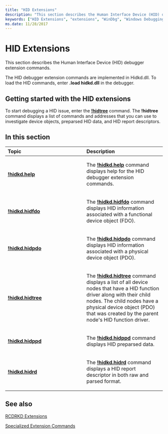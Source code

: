 ```yaml
---
title: "HID Extensions"
description: "This section describes the Human Interface Device (HID) debugger extension commands."
keywords: ["HID Extensions", "extensions", "WinDbg", "Windows Debugging"]
ms.date: 11/28/2017
---
```


# HID Extensions


This section describes the Human Interface Device (HID) debugger extension commands.

The HID debugger extension commands are implemented in Hidkd.dll. To load the HID commands, enter **.load hidkd.dll** in the debugger.

## <span id="Getting_started_with_the_HID_extensions_"></span><span id="getting_started_with_the_hid_extensions_"></span><span id="GETTING_STARTED_WITH_THE_HID_EXTENSIONS_"></span>Getting started with the HID extensions


To start debugging a HID issue, enter the [**!hidtree**](-hidkd-hidtree.md) command. The **!hidtree** command displays a list of commands and addresses that you can use to investigate device objects, preparsed HID data, and HID report descriptors.

## <span id="in_this_section"></span>In this section


<table>
<colgroup>
<col width="50%" />
<col width="50%" />
</colgroup>
<thead>
<tr class="header">
<th align="left">Topic</th>
<th align="left">Description</th>
</tr>
</thead>
<tbody>
<tr class="odd">
<td align="left"><p><strong><a href="-hidkd-help.md" data-raw-source="[!hidkd.help](-hidkd-help.md)">!hidkd.help</a></strong></p></td>
<td align="left"><p>The <strong><a href="-hidkd-help.md" data-raw-source="[!hidkd.help](-hidkd-help.md)">!hidkd.help</a></strong> command displays help for the HID debugger extension commands.</p></td>
</tr>
<tr class="even">
<td align="left"><p><strong><a href="-hidkd-hidfdo.md" data-raw-source="[!hidkd.hidfdo](-hidkd-hidfdo.md)">!hidkd.hidfdo</a></strong></p></td>
<td align="left"><p>The <strong><a href="-hidkd-hidfdo.md" data-raw-source="[!hidkd.hidfdo](-hidkd-hidfdo.md)">!hidkd.hidfdo</a></strong> command displays HID information associated with a functional device object (FDO).</p></td>
</tr>
<tr class="odd">
<td align="left"><p><strong><a href="-hidkd-hidpdo.md" data-raw-source="[!hidkd.hidpdo](-hidkd-hidpdo.md)">!hidkd.hidpdo</a></strong></p></td>
<td align="left"><p>The <strong><a href="-hidkd-hidpdo.md" data-raw-source="[!hidkd.hidpdo](-hidkd-hidpdo.md)">!hidkd.hidpdo</a></strong> command displays HID information associated with a physical device object (PDO).</p></td>
</tr>
<tr class="even">
<td align="left"><p><strong><a href="-hidkd-hidtree.md" data-raw-source="[!hidkd.hidtree](-hidkd-hidtree.md)">!hidkd.hidtree</a></strong></p></td>
<td align="left"><p>The <strong><a href="-hidkd-hidtree.md" data-raw-source="[!hidkd.hidtree](-hidkd-hidtree.md)">!hidkd.hidtree</a></strong> command displays a list of all device nodes that have a HID function driver along with their child nodes. The child nodes have a physical device object (PDO) that was created by the parent node's HID function driver.</p></td>
</tr>
<tr class="odd">
<td align="left"><p><strong><a href="-hidkd-hidppd.md" data-raw-source="[!hidkd.hidppd](-hidkd-hidppd.md)">!hidkd.hidppd</a></strong></p></td>
<td align="left"><p>The <strong><a href="-hidkd-hidppd.md" data-raw-source="[!hidkd.hidppd](-hidkd-hidppd.md)">!hidkd.hidppd</a></strong> command displays HID preparsed data.</p></td>
</tr>
<tr class="even">
<td align="left"><p><strong><a href="-hidkd-hidrd.md" data-raw-source="[!hidkd.hidrd](-hidkd-hidrd.md)">!hidkd.hidrd</a></strong></p></td>
<td align="left"><p>The <strong><a href="-hidkd-hidrd.md" data-raw-source="[!hidkd.hidrd](-hidkd-hidrd.md)">!hidkd.hidrd</a></strong> command displays a HID report descriptor in both raw and parsed format.</p></td>
</tr>
</tbody>
</table>

 

## <span id="related_topics"></span>See also


[RCDRKD Extensions](rcdrkd-extensions.md)

[Specialized Extension Commands](specialized-extensions.md)

 

 








